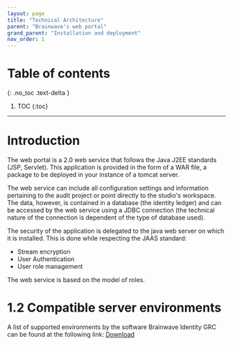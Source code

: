 ```yaml
---
layout: page
title: "Technical Architecture"
parent: "Brainwave's web portal"
grand_parent: "Installation and deployment"
nav_order: 1
---
```


# Table of contents
{: .no_toc .text-delta }

1. TOC
{:toc}
---

# Introduction

The web portal is a 2.0 web service that follows the Java J2EE standards (JSP, Servlet). This application is provided in the form of a WAR file, a package to be deployed in your instance of a tomcat server.    

The web service can include all configuration settings and information pertaining to the audit project or point directly to the studio's workspace. The data, however, is contained in a database (the identity ledger) and can be accessed by the web service using a JDBC connection (the technical nature of the connection is dependent of the type of database used).    

The security of the application is delegated to the java web server on which it is installed. This is done while respecting the JAAS standard:    

- Stream encryption
- User Authentication
- User role management   

The web service is based on the model of roles.   

# 1.2 Compatible server environments

A list of supported environments by the software Brainwave Identity GRC can be found at the following link: [Download](downloads.md)
